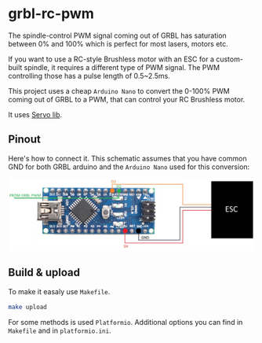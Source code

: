 # grbl-rc-pwm

The spindle-control PWM signal coming out of GRBL has saturation between 0% and 100% which is perfect for most lasers, motors etc.

If you want to use a RC-style Brushless motor with an ESC for a custom-built spindle, it requires a different type of PWM signal.
The PWM controlling those has a pulse length of 0.5~2.5ms.

This project uses a cheap `Arduino Nano` to convert the 0-100% PWM coming out of GRBL to a PWM, that can control your RC Brushless motor.

It uses [Servo lib](https://github.com/arduino-libraries/Servo).

## Pinout

Here's how to connect it. This schematic assumes that you have common GND for both GRBL arduino and the `Arduino Nano` used for this conversion:

![Schematic](./grbl-rc-pwm-schematic.jpg)

## Build & upload

To make it easaly use `Makefile`.

```bash
make upload
```

For some methods is used `Platformio`. Additional options you can find in `Makefile` and in `platformio.ini`.
